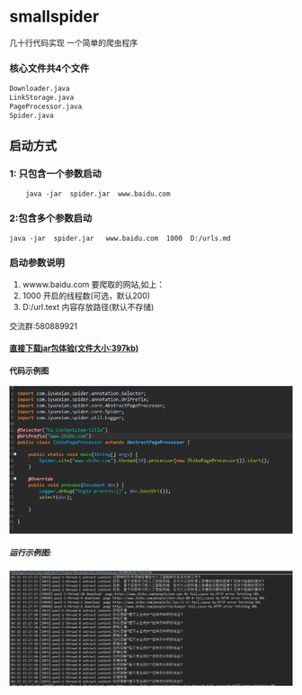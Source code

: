 # smallspider 
几十行代码实现 一个简单的爬虫程序 



### 核心文件共4个文件
```
Downloader.java
LinkStorage.java
PageProcessor.java
Spider.java
```



##  启动方式 
### 1: 只包含一个参数启动
```
    java -jar  spider.jar  www.baidu.com
```    
### 2:包含多个参数启动
````
java -jar  spider.jar   www.baidu.com  1000  D:/urls.md
````

### 启动参数说明
1. wwww.baidu.com  要爬取的网站,如上：
2. 1000            开启的线程数(可选，默认200)
3. D:/url.text     内容存放路径(默认不存储) 


交流群:580889921

#### [直接下载jar包体验(文件大小:397kb)](https://github.com/enohe/smallspider/blob/master/smallspider/src/main/resources/assert/spider-0.0.1-SNAPSHOT-shaded.jar)

#### 代码示例图
![demo](https://github.com/enohe/smallspider/blob/master/smallspider/src/main/resources/assert/code.png)




##### 运行示例图:
![demo](https://github.com/enohe/smallspider/blob/master/smallspider/src/main/resources/assert/console.png)


